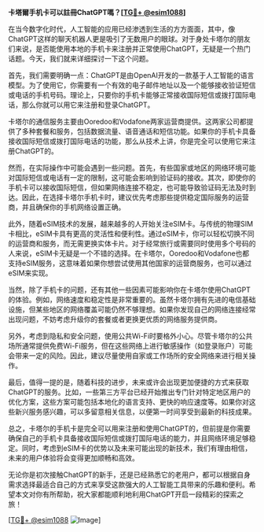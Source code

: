 **卡塔爾手机卡可以註冊ChatGPT嗎？[[TG💪+ @esim1088](https://t.me/s/esim1088)]**

在当今数字化时代，人工智能的应用已经渗透到生活的方方面面，其中，像ChatGPT这样的聊天机器人更是吸引了无数用户的眼球。对于身处卡塔尔的朋友们来说，是否能使用本地的手机卡来注册并正常使用ChatGPT，无疑是一个热门话题。今天，我们就来详细探讨一下这个问题。

首先，我们需要明确一点：ChatGPT是由OpenAI开发的一款基于人工智能的语言模型。为了使用它，你需要有一个有效的电子邮件地址以及一个能够接收验证短信或电话的手机号码。理论上，只要你的手机卡能够正常接收国际短信或拨打国际电话，那么你就可以用它来注册和登录ChatGPT。

卡塔尔的通信服务主要由Ooredoo和Vodafone两家运营商提供。这两家公司都提供了多种套餐和服务，包括数据流量、语音通话和短信功能。如果你的手机卡具备接收国际短信或拨打国际电话的功能，那么从技术上讲，你是完全可以使用它来注册ChatGPT的。

然而，在实际操作中可能会遇到一些问题。首先，有些国家或地区的网络环境可能对国际短信或电话有一定的限制，这可能会影响到验证码的接收。其次，即使你的手机卡可以接收国际短信，但如果网络连接不稳定，也可能导致验证码无法及时到达。因此，在选择卡塔尔手机卡时，建议优先考虑那些提供稳定国际服务的运营商，并且确保你的手机网络设置正确。

此外，随着eSIM技术的发展，越来越多的人开始关注eSIM卡。与传统的物理SIM卡相比，eSIM卡具有更高的灵活性和便利性。通过eSIM卡，你可以轻松切换不同的运营商和服务，而无需更换实体卡片。对于经常旅行或需要同时使用多个号码的人来说，eSIM卡无疑是一个不错的选择。在卡塔尔，Ooredoo和Vodafone也都支持eSIM服务，这意味着如果你想尝试使用其他国家的运营商服务，也可以通过eSIM来实现。

当然，除了手机卡的问题，还有其他一些因素可能影响你在卡塔尔使用ChatGPT的体验。例如，网络速度和稳定性是非常重要的。虽然卡塔尔拥有先进的电信基础设施，但某些地区的网络覆盖可能仍然不够理想。如果你发现自己的网络连接经常出现问题，不妨考虑升级你的套餐或者更换更优质的网络服务提供商。

另外，考虑到隐私和安全问题，使用公共Wi-Fi时要格外小心。尽管卡塔尔的公共场所通常提供免费Wi-Fi服务，但在这些网络上进行敏感操作（如登录账户）可能会带来一定的风险。因此，建议尽量使用自家或工作场所的安全网络来进行相关操作。

最后，值得一提的是，随着科技的进步，未来或许会出现更加便捷的方式来获取ChatGPT的服务。比如，一些第三方平台已经开始推出专门针对特定地区用户的优化方案，这些方案可能包括本地化的语言支持、更快的响应速度等。如果你对这些新兴服务感兴趣，可以多留意相关信息，以便第一时间享受到最新的科技成果。

总之，卡塔尔的手机卡是完全可以用来注册和使用ChatGPT的，但前提是你需要确保自己的手机卡具备接收国际短信或拨打国际电话的能力，并且网络环境足够稳定。同时，考虑到eSIM卡的优势以及未来可能出现的新技术，我们有理由相信，未来的用户体验将会变得更加顺畅和高效。

无论你是初次接触ChatGPT的新手，还是已经熟悉它的老用户，都可以根据自身需求选择最适合自己的方式来享受这款强大的人工智能工具带来的乐趣和便利。希望本文对你有所帮助，祝大家都能顺利地利用ChatGPT开启一段精彩的探索之旅！

[[TG💪+ @esim1088](https://t.me/s/esim1088) ![Image](https://i.postimg.cc/4NQfJmqS/Snipaste-2025-05-13-00-14-12.png)]